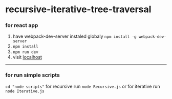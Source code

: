 # recursive-iterative-tree-traversal

### for react app 
1. have webpack-dev-server instaled globaly
```npm install -g webpack-dev-server```
2. ```npm install```
3. ```npm run dev```
4. visit [localhost](http://localhost:8080)

---
### for run simple scripts
```cd "node scripts"```
for recursive run 
```node Recursive.js``` 
or for iterative run
```node Iterative.js```